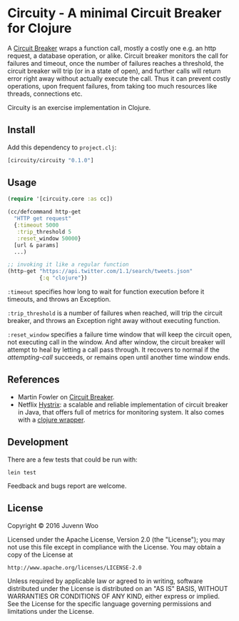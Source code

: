 Circuity - A minimal Circuit Breaker for Clojure
====

A [Circuit Breaker][1] wraps a function call, mostly a costly one
e.g. an http request, a database operation, or alike. Circuit breaker
monitors the call for failures and timeout, once the number of
failures reaches a threshold, the circuit breaker will trip (or in a
state of open), and further calls will return error right away without
actually execute the call. Thus it can prevent costly operations, upon
frequent failures, from taking too much resources like threads,
connections etc.

Circuity is an exercise implementation in Clojure.

Install
----

Add this dependency to `project.clj`:

```clj
[circuity/circuity "0.1.0"]
```

Usage
----

```clj
(require '[circuity.core :as cc])

(cc/defcommand http-get
  "HTTP get request"
  {:timeout 5000
   :trip_threshold 5
   :reset_window 50000}
  [url & params]
  ...)

;; invoking it like a regular function
(http-get "https://api.twitter.com/1.1/search/tweets.json"
          {:q "clojure"})
```

`:timeout` specifies how long to wait for function execution before it
timeouts, and throws an Exception.

`:trip_threshold` is a number of failures when reached, will trip the
circuit breaker, and throws an Exception right away without executing
function.

`:reset_window` specifies a failure time window that will keep the
circuit open, not executing call in the window. And after window, the
circuit breaker will attempt to heal by letting a call pass
through. It recovers to normal if the *attempting-call* succeeds, or
remains open until another time window ends.

References
----

* Martin Fowler on [Circuit Breaker][1].
* Netflix [Hystrix][2]: a scalable and reliable implementation of
  circuit breaker in Java, that offers full of metrics for monitoring
  system. It also comes with a [clojure wrapper][3].

Development
----

There are a few tests that could be run with:

```
lein test
```

Feedback and bugs report are welcome.

License
----

Copyright © 2016 Juvenn Woo

Licensed under the Apache License, Version 2.0 (the "License");
you may not use this file except in compliance with the License.
You may obtain a copy of the License at

    http://www.apache.org/licenses/LICENSE-2.0

Unless required by applicable law or agreed to in writing, software
distributed under the License is distributed on an "AS IS" BASIS,
WITHOUT WARRANTIES OR CONDITIONS OF ANY KIND, either express or implied.
See the License for the specific language governing permissions and
limitations under the License.

[1]: http://martinfowler.com/bliki/CircuitBreaker.html "Circuit Breaker"
[2]: https://github.com/Netflix/Hystrix/ "Hystrix"
[3]: https://github.com/Netflix/Hystrix/tree/master/hystrix-contrib/hystrix-clj
